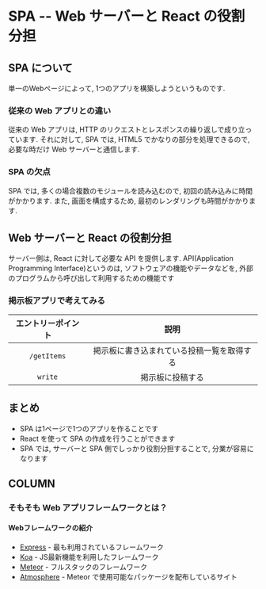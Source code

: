 # SPA -- Web サーバーと React の役割分担

## SPA について
単一のWebページによって, 1つのアプリを構築しようというものです.

### 従来の Web アプリとの違い
従来の Web アプリは, HTTP のリクエストとレスポンスの繰り返しで成り立っています.
それに対して, SPA では, HTML5 でかなりの部分を処理できるので, 必要な時だけ Web サーバーと通信します.

### SPA の欠点
SPA では, 多くの場合複数のモジュールを読み込むので, 初回の読み込みに時間がかかります.
また, 画面を構成するため, 最初のレンダリングも時間がかかります.

## Web サーバーと React の役割分担
サーバー側は, React に対して必要な API を提供します.
API(Application Programming Interface)というのは, ソフトウェアの機能やデータなどを, 外部のプログラムから呼び出して利用するための機能です

### 掲示板アプリで考えてみる

|エントリーポイント|説明|
|:--:|:--:|
|`/getItems`|掲示板に書き込まれている投稿一覧を取得する|
|`write`|掲示板に投稿する|

## まとめ
- SPA は1ページで1つのアプリを作ることです
- React を使って SPA の作成を行うことができます
- SPA では, サーバーと SPA 側でしっかり役割分担することで, 分業が容易になります

## COLUMN
### そもそも Web アプリフレームワークとは？
#### Webフレームワークの紹介
- [Express](https://expressjs.com/) - 最も利用されているフレームワーク
- [Koa](http://koajs.com) - JS最新機能を利用したフレームワーク
- [Meteor](https://www.meteor.com) - フルスタックのフレームワーク
- [Atmosphere](https://atmospherejs.com) - Meteor で使用可能なパッケージを配布しているサイト
